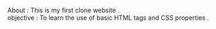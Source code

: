 About : This is my first clone website .
<br>
objective : To learn the use of basic HTML tags  and CSS properties .
<br>
 